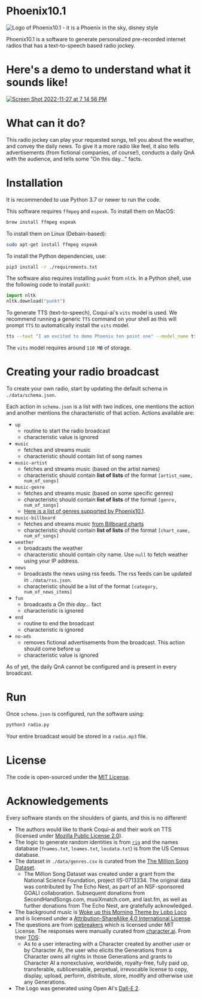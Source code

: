 # Phoenix10.1
![Logo of Phoenix10.1 - it is a Phoenix in the sky, disney style](https://user-images.githubusercontent.com/24948340/204136951-3a35b15a-c06c-43ca-b935-dff27651bd79.png)

Phoenix10.1 is a software to generate personalized pre-recorded internet radios that has a text-to-speech based radio jockey.

# Here's a demo to understand what it sounds like!
[![Screen Shot 2022-11-27 at 7 14 56 PM](https://user-images.githubusercontent.com/24948340/204167724-856f8d6f-c0d5-4d4a-bc36-cb9af0e13112.png)](https://soundcloud.com/parthparikh1999p/demo-of-phoenix101)

# What can it do?
This radio jockey can play your requested songs, tell you about the weather, and convey the daily news.
To give it a more radio like feel, it also tells advertisements (from fictional companies, of course!), conducts a daily QnA with the audience, and tells some "On this day..." facts.

# Installation
It is recommended to use Python 3.7 or newer to run the code.

This software requires `ffmpeg` and `espeak`. To install them on MacOS:
```bash
brew install ffmpeg espeak
```
To install them on Linux (Debain-based):
```bash
sudo apt-get install ffmpeg espeak
```

To install the Python dependencies, use:
```bash
pip3 install -r ./requirements.txt
```

The software also requires installing `punkt` from `nltk`.
In a Python shell, use the following code to install `punkt`:
```python
import nltk
nltk.download("punkt")
```

To generate TTS (text-to-speech), Coqui-ai's `vits` model is used.
We recommend running a generic `TTS` command on your shell as this will prompt `TTS` to automatically install the `vits` model.
```bash
tts --text "I am excited to demo Phoenix ten point one" --model_name tts_models/en/vctk/vits --speaker_idx p267 --out_path temp.wav
```
The `vits` model requires around `110 MB` of storage.

# Creating your radio broadcast

To create your own radio, start by updating the default schema in `./data/schema.json`. 

Each action in `schema.json` is a list with two indices, one mentions the action and another mentions the characteristic of that action.
Actions available are:
* `up`
  * routine to start the radio broadcast
  * characteristic value is ignored
* `music`
  * fetches and streams music
  * characteristic should contain list of song names
* `music-artist`
  * fetches and streams music (based on the artist names)
  * characteristic should contain **list of lists** of the format `[artist_name, num_of_songs]`
* `music-genre`
  * fetches and streams music (based on some specific genres)
  * characteristic should contain **list of lists** of the format `[genre, num_of_songs]`
  * [Here is a list of genres supported by Phoenix10.1](https://gist.github.com/pncnmnp/755341a694022c6b8679b1847922c62f).
* `music-billboard`
  * fetches and streams music [from Billboard charts](https://www.billboard.com/charts/)
  * characteristic should contain **list of lists** of the format `[chart_name, num_of_songs]`
* `weather`
  * broadcasts the weather
  * characteristic should contain city name. Use `null` to fetch weather using your IP address.
* `news`
  * broadcasts the news using rss feeds. The rss feeds can be updated in `./data/rss.json`.
  * characteristic should be a list of the format `[category, num_of_news_items]`
* `fun`
  * broadcasts a *On this day...* fact
  * characteristic is ignored
* `end`
  * routine to end the broadcast
  * characteristic is ignored
* `no-ads`
  * removes fictional advertisements from the broadcast. This action should come before `up`
  * characteristic value is ignored

As of yet, the daily QnA cannot be configured and is present in every broadcast.

# Run
Once `schema.json` is configured, run the software using:
```bash
python3 radio.py
```
Your entire broadcast would be stored in a `radio.mp3` file.

# License
The code is open-sourced under the [MIT License](./LICENSE).

# Acknowledgements
Every software stands on the shoulders of giants, and this is no different! 

* The authors would like to thank Coqui-ai and their work on TTS (licensed under [Mozilla Public License 2.0](https://github.com/coqui-ai/TTS/blob/dev/LICENSE.txt)). 
* The logic to generate random identities is from [`rig`](https://launchpad.net/ubuntu/+source/rig/1.11-1build1) and the names database (`fnames.txt`, `lnames.txt`, `locdata.txt`) is from the US Census database.
* The dataset in `./data/genres.csv` is curated from the [The Million Song Dataset](http://millionsongdataset.com/). 
  * The Million Song Dataset was created under a grant from the National Science Foundation, project IIS-0713334. The original data was contributed by The Echo Nest, as part of an NSF-sponsored GOALI collaboration. Subsequent donations from SecondHandSongs.com, musiXmatch.com, and last.fm, as well as further donations from The Echo Nest, are gratefully acknowledged.
* The background music is [Woke up this Morning Theme by Lobo Loco](https://freemusicarchive.org/music/Lobo_Loco/harvest-times/woke-up-this-morning-theme-fma-podcast-suggestion/) and is licensed under a [Attribution-ShareAlike 4.0 International License](https://creativecommons.org/licenses/by-sa/4.0/).
* The questions are from [icebreakers](https://github.com/ParabolInc/icebreakers/blob/main/lib/api.ts) which is licensed under MIT License. The responses were manually curated from [character.ai](https://www.character.ai/). From their [TOS](https://beta.character.ai/tos): 
  * As to a user interacting with a Character created by another user or by Character AI, the user who elicits the Generations from a Character owns all rights in those Generations and grants to Character AI a nonexclusive, worldwide, royalty-free, fully paid up, transferable, sublicensable, perpetual, irrevocable license to copy, display, upload, perform, distribute, store, modify and otherwise use any Generations.
* The Logo was generated using Open AI's [Dall-E 2](https://openai.com/dall-e-2/).
